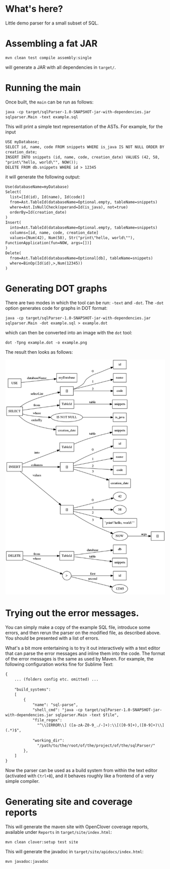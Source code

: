 What's here?
============

Little demo parser for a small subset of SQL.


Assembling a fat JAR
====================

    mvn clean test compile assembly:single

will generate a JAR with all dependencies in `target/`.

Running the main
================

Once built, the `main` can be run as follows:

    java -cp target/sqlParser-1.0-SNAPSHOT-jar-with-dependencies.jar sqlparser.Main -text example.sql

This will print a simple text representation of the ASTs. For example, for the input

    USE myDatabase;
    SELECT id, name, code FROM snippets WHERE is_java IS NOT NULL ORDER BY creation_date;
    INSERT INTO snippets (id, name, code, creation_date) VALUES (42, 58, "print\"hello, world\"", NOW());
    DELETE FROM db.snippets WHERE id > 12345

it will generate the following output:
    
    Use(databaseName=myDatabase)
    Select(
      list=[Id(id), Id(name), Id(code)]
      from=Ast.TableId(databaseName=Optional.empty, tableName=snippets)
      where=Ast.IsNullCheck(operand=Id(is_java), not=true)
      orderBy=Id(creation_date)
    )
    Insert(
      into=Ast.TableId(databaseName=Optional.empty, tableName=snippets)
      columns=[id, name, code, creation_date]
      values=[Num(42), Num(58), Str("print\"hello, world\""), FunctionApplication(fun=NOW, args=[])]
    )
    Delete(
      from=Ast.TableId(databaseName=Optional[db], tableName=snippets)
      where=BinOp(Id(id),>,Num(12345))
    )

Generating DOT graphs
=====================

There are two modes in which the tool can be run: `-text` and `-dot`.
The `-dot` option generates code for graphs in DOT format:
    
    java -cp target/sqlParser-1.0-SNAPSHOT-jar-with-dependencies.jar sqlparser.Main -dot example.sql > example.dot

which can then be converted into an image with the `dot` tool:

    dot -Tpng example.dot -o example.png

The result then looks as follows:

![dot graph of the AST](example.png)


Trying out the error messages.
==============================

You can simply make a copy of the example SQL file,
introduce some errors, and then rerun the parser on
the modified file, as described above. You should be
presented with a list of errors.

What's a bit more entertaining is to try it out interactively
with a text editor that can parse the error messages and inline
them into the code. The format of the error messages is the same
as used by Maven. For example, the following configuration works
fine for Sublime Text:

    {
        ... (folders config etc. omitted) ...
    
        "build_systems":
        [
            {
                "name": "sql-parse",
                "shell_cmd": "java -cp target/sqlParser-1.0-SNAPSHOT-jar-with-dependencies.jar sqlparser.Main -text $file",
                "file_regex": 
                  "^\\[ERROR\\] ([a-zA-Z0-9_./-]+):\\[([0-9]+),([0-9]+)\\] (.*)$",
    
                "working_dir": 
                  "/path/to/the/root/of/the/project/of/the/sqlParser/"
            },
        ]
    }

Now the parser can be used as a build system from within the text editor
(activated with `Ctrl+B`), and it behaves roughly like a frontend of a 
very simple compiler.


Generating site and coverage reports
====================================

This will generate the maven site with OpenClover coverage reports,
available under `Reports` in `target/site/index.html`:

    mvn clean clover:setup test site


This will generate the javadoc in `target/site/apidocs/index.html`:

    mvn javadoc:javadoc

